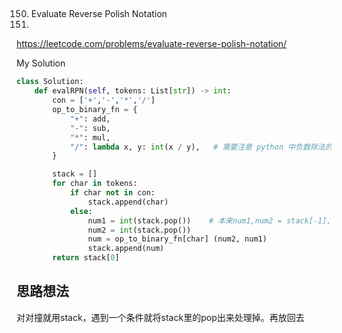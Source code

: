 ## 
150. Evaluate Reverse Polish Notation
151. 
https://leetcode.com/problems/evaluate-reverse-polish-notation/

My Solution

```python
class Solution:
    def evalRPN(self, tokens: List[str]) -> int:
        con = ['+','-','*','/']
        op_to_binary_fn = {
            "+": add,
            "-": sub,
            "*": mul,
            "/": lambda x, y: int(x / y),   # 需要注意 python 中负数除法的表现与题目不一致
        }

        stack = []
        for char in tokens:
            if char not in con:
                stack.append(char)
            else:
                num1 = int(stack.pop())    # 本来num1,num2 = stack[-1], stack[-2], 为什么不行??
                num2 = int(stack.pop())
                num = op_to_binary_fn[char] (num2, num1)
                stack.append(num)
        return stack[0]
```

## 思路想法
对对撞就用stack，遇到一个条件就将stack里的pop出来处理掉。再放回去

